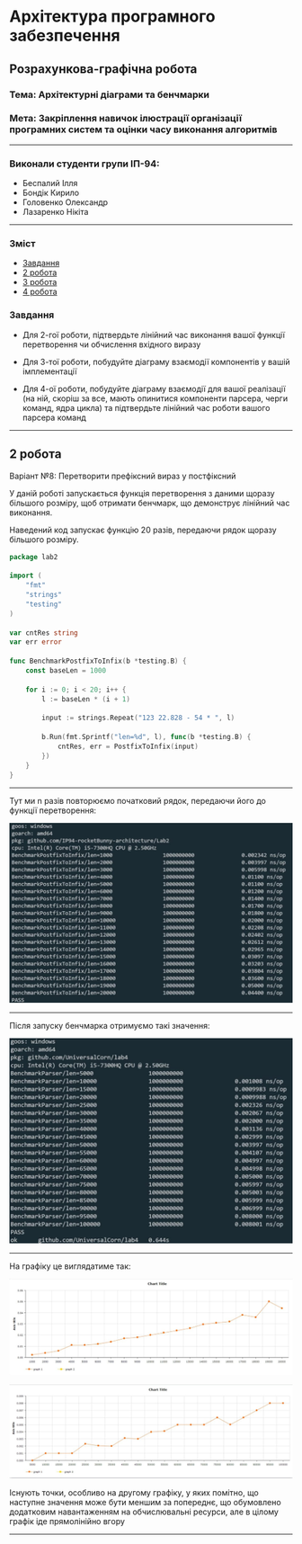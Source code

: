 # Архітектура програмного забезпечення

## Розрахункова-графічна робота

### **Тема**: Архітектурні діаграми та бенчмарки

### **Мета**: Закріплення навичок ілюстрації організації програмних систем та оцінки часу виконання алгоритмів

---

### Виконали студенти групи ІП-94:
- Беспалий Ілля
- Бондік Кирило
- Головенко Олександр
- Лазаренко Нікіта

---

### Зміст

- [Завдання](#Завдання)
- [2 робота](#2-робота)
- [3 робота](#3-робота)
- [4 робота](#4-робота)

### Завдання

- Для 2-гої роботи, підтвердьте лінійний час виконання вашої функції перетворення чи обчислення вхідного виразу

- Для 3-тої роботи, побудуйте діаграму взаємодії компонентів у вашій імплементації

- Для 4-ої роботи, побудуйте діаграму взаємодії для вашої реалізації (на ній, скоріш за все, мають опинитися компоненти парсера, черги команд, ядра цикла) та підтвердьте лінійний час роботи вашого парсера команд

---

## 2 робота

Варіант №8: Перетворити префіксний вираз у постфіксний

У даній роботі запускається функція перетворення з даними щоразу більшого розміру, щоб отримати бенчмарк, що демонструє лінійний час виконання.

Наведений код запускає функцію 20 разів, передаючи рядок щоразу більшого розміру.

```go
package lab2

import (
	"fmt"
	"strings"
	"testing"
)

var cntRes string
var err error

func BenchmarkPostfixToInfix(b *testing.B) {
	const baseLen = 1000

	for i := 0; i < 20; i++ {
		l := baseLen * (i + 1)

		input := strings.Repeat("123 22.828 - 54 * ", l)

		b.Run(fmt.Sprintf("len=%d", l), func(b *testing.B) {
			cntRes, err = PostfixToInfix(input)
		})
	}
}
```

---

Тут ми n разів повторюємо початковий рядок, передаючи його до функції перетворення:

![Output1](https://github.com/UniversalCorn/lab4/blob/main/rgr/desc/lab2/output1.jpg)

---

Після запуску бенчмарка отримуємо такі значення:

![Output2](https://github.com/UniversalCorn/lab4/blob/main/rgr/desc/lab2/output2.jpg)

---

На графіку це виглядатиме так:

![Graph1](https://github.com/UniversalCorn/lab4/blob/main/rgr/desc/lab2/graph1.jpg)

![Graph2](https://github.com/UniversalCorn/lab4/blob/main/rgr/desc/lab2/graph2.jpg)

Існують точки, особливо на другому графіку, у яких помітно, що наступне значення може бути меншим за попереднє, що обумовлено додатковим навантаженням на обчислювальні ресурси, але в цілому графік іде прямолінійно вгору

---
